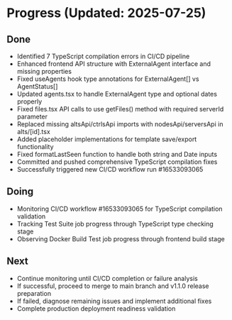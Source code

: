 # Progress (Updated: 2025-07-25)

## Done

- Identified 7 TypeScript compilation errors in CI/CD pipeline
- Enhanced frontend API structure with ExternalAgent interface and missing properties
- Fixed useAgents hook type annotations for ExternalAgent[] vs AgentStatus[]
- Updated agents.tsx to handle ExternalAgent type and optional dates properly
- Fixed files.tsx API calls to use getFiles() method with required serverId parameter
- Replaced missing altsApi/ctrlsApi imports with nodesApi/serversApi in alts/[id].tsx
- Added placeholder implementations for template save/export functionality
- Fixed formatLastSeen function to handle both string and Date inputs
- Committed and pushed comprehensive TypeScript compilation fixes
- Successfully triggered new CI/CD workflow run #16533093065

## Doing

- Monitoring CI/CD workflow #16533093065 for TypeScript compilation validation
- Tracking Test Suite job progress through TypeScript type checking stage
- Observing Docker Build Test job progress through frontend build stage

## Next

- Continue monitoring until CI/CD completion or failure analysis
- If successful, proceed to merge to main branch and v1.1.0 release preparation
- If failed, diagnose remaining issues and implement additional fixes
- Complete production deployment readiness validation
